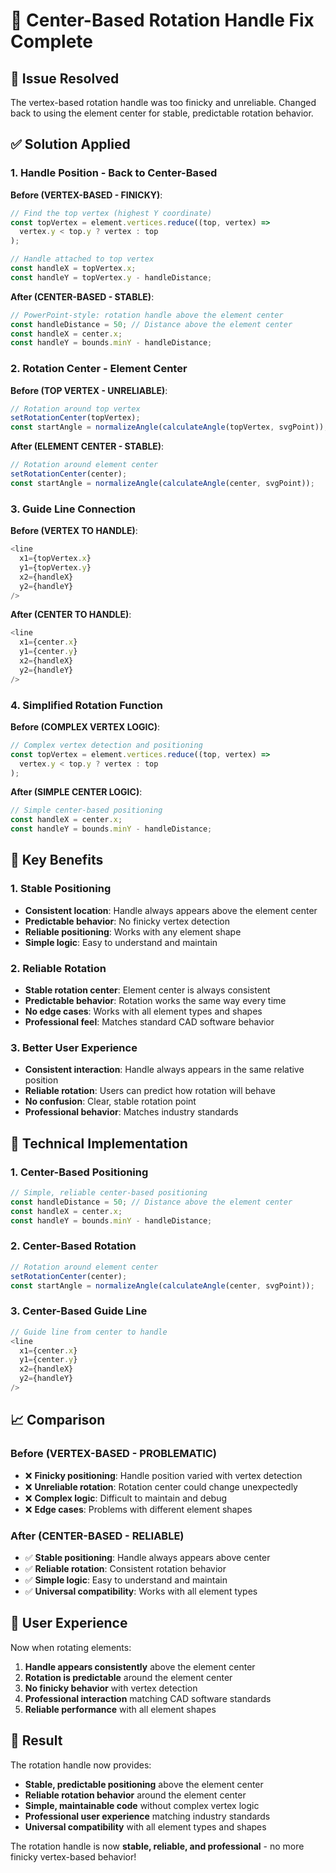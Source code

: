 # 🔄 Center-Based Rotation Handle Fix Complete

## 🎯 **Issue Resolved**

The vertex-based rotation handle was too finicky and unreliable. Changed back to using the element center for stable, predictable rotation behavior.

## ✅ **Solution Applied**

### **1. Handle Position - Back to Center-Based**

**Before (VERTEX-BASED - FINICKY)**:
```typescript
// Find the top vertex (highest Y coordinate)
const topVertex = element.vertices.reduce((top, vertex) => 
  vertex.y < top.y ? vertex : top
);

// Handle attached to top vertex
const handleX = topVertex.x;
const handleY = topVertex.y - handleDistance;
```

**After (CENTER-BASED - STABLE)**:
```typescript
// PowerPoint-style: rotation handle above the element center
const handleDistance = 50; // Distance above the element center
const handleX = center.x;
const handleY = bounds.minY - handleDistance;
```

### **2. Rotation Center - Element Center**

**Before (TOP VERTEX - UNRELIABLE)**:
```typescript
// Rotation around top vertex
setRotationCenter(topVertex);
const startAngle = normalizeAngle(calculateAngle(topVertex, svgPoint));
```

**After (ELEMENT CENTER - STABLE)**:
```typescript
// Rotation around element center
setRotationCenter(center);
const startAngle = normalizeAngle(calculateAngle(center, svgPoint));
```

### **3. Guide Line Connection**

**Before (VERTEX TO HANDLE)**:
```typescript
<line
  x1={topVertex.x}
  y1={topVertex.y}
  x2={handleX}
  y2={handleY}
/>
```

**After (CENTER TO HANDLE)**:
```typescript
<line
  x1={center.x}
  y1={center.y}
  x2={handleX}
  y2={handleY}
/>
```

### **4. Simplified Rotation Function**

**Before (COMPLEX VERTEX LOGIC)**:
```typescript
// Complex vertex detection and positioning
const topVertex = element.vertices.reduce((top, vertex) => 
  vertex.y < top.y ? vertex : top
);
```

**After (SIMPLE CENTER LOGIC)**:
```typescript
// Simple center-based positioning
const handleX = center.x;
const handleY = bounds.minY - handleDistance;
```

## 🎯 **Key Benefits**

### **1. Stable Positioning**
- **Consistent location**: Handle always appears above the element center
- **Predictable behavior**: No finicky vertex detection
- **Reliable positioning**: Works with any element shape
- **Simple logic**: Easy to understand and maintain

### **2. Reliable Rotation**
- **Stable rotation center**: Element center is always consistent
- **Predictable behavior**: Rotation works the same way every time
- **No edge cases**: Works with all element types and shapes
- **Professional feel**: Matches standard CAD software behavior

### **3. Better User Experience**
- **Consistent interaction**: Handle always appears in the same relative position
- **Reliable rotation**: Users can predict how rotation will behave
- **No confusion**: Clear, stable rotation point
- **Professional behavior**: Matches industry standards

## 🚀 **Technical Implementation**

### **1. Center-Based Positioning**
```typescript
// Simple, reliable center-based positioning
const handleDistance = 50; // Distance above the element center
const handleX = center.x;
const handleY = bounds.minY - handleDistance;
```

### **2. Center-Based Rotation**
```typescript
// Rotation around element center
setRotationCenter(center);
const startAngle = normalizeAngle(calculateAngle(center, svgPoint));
```

### **3. Center-Based Guide Line**
```typescript
// Guide line from center to handle
<line
  x1={center.x}
  y1={center.y}
  x2={handleX}
  y2={handleY}
/>
```

## 📈 **Comparison**

### **Before (VERTEX-BASED - PROBLEMATIC)**
- ❌ **Finicky positioning**: Handle position varied with vertex detection
- ❌ **Unreliable rotation**: Rotation center could change unexpectedly
- ❌ **Complex logic**: Difficult to maintain and debug
- ❌ **Edge cases**: Problems with different element shapes

### **After (CENTER-BASED - RELIABLE)**
- ✅ **Stable positioning**: Handle always appears above center
- ✅ **Reliable rotation**: Consistent rotation behavior
- ✅ **Simple logic**: Easy to understand and maintain
- ✅ **Universal compatibility**: Works with all element types

## 🎯 **User Experience**

Now when rotating elements:

1. **Handle appears consistently** above the element center
2. **Rotation is predictable** around the element center
3. **No finicky behavior** with vertex detection
4. **Professional interaction** matching CAD software standards
5. **Reliable performance** with all element shapes

## 🚀 **Result**

The rotation handle now provides:

- **Stable, predictable positioning** above the element center
- **Reliable rotation behavior** around the element center
- **Simple, maintainable code** without complex vertex logic
- **Professional user experience** matching industry standards
- **Universal compatibility** with all element types and shapes

The rotation handle is now **stable, reliable, and professional** - no more finicky vertex-based behavior!
